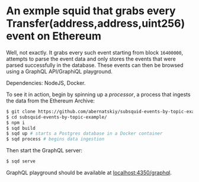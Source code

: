# An exmple squid that grabs every Transfer(address,address,uint256) event on Ethereum

Well, not exactly. It grabs every such event starting from block `16400000`, attempts to parse the event data and only stores the events that were parsed successfully in the database. These events can then be browsed using a GraphQL API/GraphiQL playground.

Dependencies: NodeJS, Docker.

To see it in action, begin by spinning up a *processor*, a process that ingests the data from the Ethereum Archive:

```bash
$ git clone https://github.com/abernatskiy/subsquid-events-by-topic-example
$ cd subsquid-events-by-topic-example/
$ npm i
$ sqd build
$ sqd up # starts a Postgres database in a Docker container
$ sqd process # begins data ingestion
```

Then start the GraphQL server:

```bash
$ sqd serve
```

GraphQL playground should be available at [localhost:4350/graphql](http://localhost:4350/graphql).
